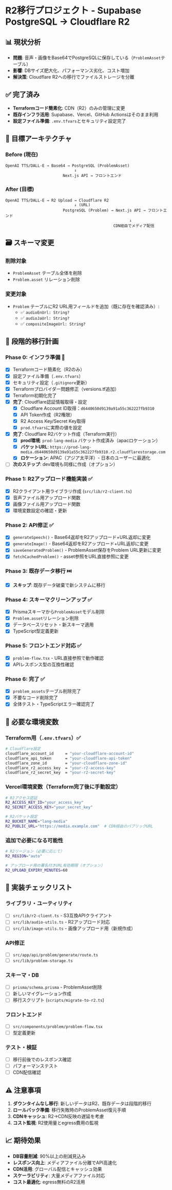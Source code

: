 # R2移行プロジェクト - Supabase PostgreSQL → Cloudflare R2

## 📊 現状分析

- **問題**: 音声・画像をBase64でPostgreSQLに保存している（`ProblemAsset`テーブル）
- **影響**: DBサイズ肥大化、パフォーマンス劣化、コスト増加
- **解決策**: Cloudflare R2への移行でファイルストレージを分離

## ✅ 完了済み

- **Terraformコード簡素化**: CDN（R2）のみの管理に変更
- **既存インフラ活用**: Supabase、Vercel、GitHub Actionsはそのまま利用
- **設定ファイル準備**: `.env.tfvars`とセキュリティ設定完了

## 🎯 目標アーキテクチャ

### Before (現在)

```
OpenAI TTS/DALL-E → Base64 → PostgreSQL (ProblemAsset)
                              ↓
                         Next.js API → フロントエンド
```

### After (目標)

```
OpenAI TTS/DALL-E → R2 Upload → Cloudflare R2
                              ↓ (URL)
                         PostgreSQL (Problem) → Next.js API → フロントエンド
                                                      ↓
                                               CDN経由でメディア配信
```

## 🗃️ スキーマ変更

### 削除対象

- `ProblemAsset` テーブル全体を削除
- `Problem.asset` リレーション削除

### 変更対象

- `Problem` テーブルにR2 URL用フィールドを追加（既に存在を確認済み）:
  - ✅ `audioEnUrl: String?`
  - ✅ `audioJaUrl: String?`
  - ✅ `compositeImageUrl: String?`

## 🔄 段階的移行計画

### Phase 0: インフラ準備 🔄

- [x] Terraformコード簡素化（R2のみ）
- [x] 設定ファイル準備（`.env.tfvars`）
- [x] セキュリティ設定（`.gitignore`更新）
- [x] Terraformプロバイダー問題修正（versions.tf追加）
- [x] Terraform初期化完了
- [x] **完了**: Cloudflare認証情報取得・設定
  - [x] Cloudflare Account ID取得：`d6440650d9139a91a55c362227fb9310`
  - [x] API Token作成（R2権限）
  - [x] R2 Access Key/Secret Key取得
  - [x] `prod.tfvars`に実際の値を設定
- [x] **完了**: Cloudflare R2バケット作成（Terraform実行）
  - [x] **prod環境**: `prod-lang-media` バケット作成済み（apacロケーション）
  - [x] **バケットURL**: `https://prod-lang-media.d6440650d9139a91a55c362227fb9310.r2.cloudflarestorage.com`
  - [x] **ロケーション**: APAC（アジア太平洋）- 日本のユーザーに最適化
- [ ] **次のステップ**: dev環境も同様に作成（オプション）

### Phase 1: R2アップロード機能実装 ✅

- [x] R2クライアント用ライブラリ作成 (`src/lib/r2-client.ts`)
- [x] 音声ファイル用アップロード関数
- [x] 画像ファイル用アップロード関数
- [x] 環境変数設定の確認・更新

### Phase 2: API修正 ✅

- [x] `generateSpeech()` - Base64返却をR2アップロード+URL返却に変更
- [x] `generateImage()` - Base64返却をR2アップロード+URL返却に変更
- [x] `saveGeneratedProblem()` - ProblemAsset保存をProblem URL更新に変更
- [x] `fetchCachedProblem()` - asset参照をURL直接参照に変更

### Phase 3: 既存データ移行 ⏭️

- [x] **スキップ**: 既存データ破棄で新システムに移行

### Phase 4: スキーマクリーンアップ ✅

- [x] Prismaスキーマから`ProblemAsset`モデル削除
- [x] `Problem.asset`リレーション削除
- [x] データベースリセット・新スキーマ適用
- [x] TypeScript型定義更新

### Phase 5: フロントエンド対応 ✅

- [x] `problem-flow.tsx` - URL直接参照で動作確認
- [x] APIレスポンス型の互換性確認

### Phase 6: 完了 ✅

- [x] `problem_assets`テーブル削除完了
- [x] 不要なコード削除完了
- [x] 全体テスト・TypeScriptエラー確認完了

## 🔧 必要な環境変数

### Terraform用（`.env.tfvars`）✅

```bash
# Cloudflare設定
cloudflare_account_id     = "your-cloudflare-account-id"
cloudflare_api_token      = "your-cloudflare-api-token"
cloudflare_zone_id        = "your-cloudflare-zone-id"
cloudflare_r2_access_key  = "your-r2-access-key"
cloudflare_r2_secret_key  = "your-r2-secret-key"
```

### Vercel環境変数（Terraform完了後に手動設定）

```bash
# R2アクセス認証
R2_ACCESS_KEY_ID="your_access_key"
R2_SECRET_ACCESS_KEY="your_secret_key"

# R2バケット設定
R2_BUCKET_NAME="lang-media"
R2_PUBLIC_URL="https://media.example.com"  # CDN経由のパブリックURL
```

### 追加で必要になる可能性

```bash
# R2リージョン（必要に応じて）
R2_REGION="auto"

# アップロード用の署名付きURL有効期限（オプション）
R2_UPLOAD_EXPIRY_MINUTES=60
```

## 📝 実装チェックリスト

### ライブラリ・ユーティリティ

- [ ] `src/lib/r2-client.ts` - S3互換APIクライアント
- [ ] `src/lib/audio-utils.ts` - R2アップロード対応
- [ ] `src/lib/image-utils.ts` - 画像アップロード用（新規作成）

### API修正

- [ ] `src/app/api/problem/generate/route.ts`
- [ ] `src/lib/problem-storage.ts`

### スキーマ・DB

- [ ] `prisma/schema.prisma` - ProblemAsset削除
- [ ] 新しいマイグレーション作成
- [ ] 移行スクリプト (`scripts/migrate-to-r2.ts`)

### フロントエンド

- [ ] `src/components/problem/problem-flow.tsx`
- [ ] 型定義更新

### テスト・検証

- [ ] 移行前後でのレスポンス確認
- [ ] パフォーマンステスト
- [ ] CDN配信確認

## ⚠️ 注意事項

1. **ダウンタイムなし移行**: 新しいデータはR2、既存データは段階的移行
2. **ロールバック準備**: 移行失敗時のProblemAsset復元手順
3. **CDNキャッシュ**: R2→CDN反映の遅延を考慮
4. **コスト監視**: R2使用量とegress費用の監視

## 📈 期待効果

- **DB容量削減**: 90%以上の削減見込み
- **レスポンス向上**: メディアファイル分離でAPI高速化
- **CDN活用**: グローバル配信とキャッシュ効果
- **スケーラビリティ**: 大量メディアファイル対応
- **コスト最適化**: egress無料のR2活用
